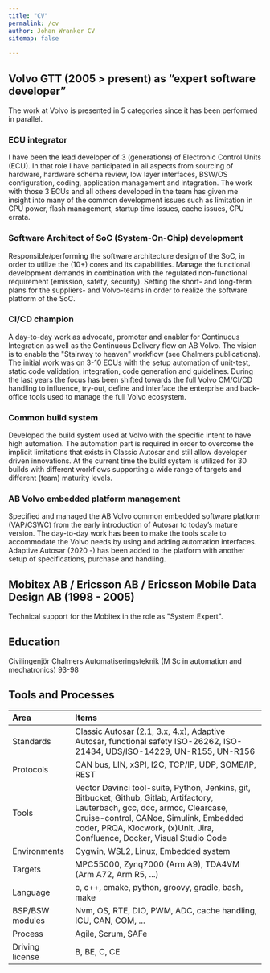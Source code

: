 ```yaml
---
title: "CV"
permalink: /cv
author: Johan Wranker CV
sitemap: false
  
---
```



## Volvo GTT (2005 > present) as “expert software developer”

The work at Volvo is presented in 5 categories since it has been performed in parallel.

### ECU integrator

I have been the lead developer of 3 (generations) of Electronic Control Units (ECU). In that role I have participated in all aspects from sourcing of hardware, hardware schema review, low layer interfaces, BSW/OS configuration, coding, application management and integration. The work with those 3 ECUs and all others developed in the team has given me insight into many of the common development issues such as limitation in CPU power, flash management, startup time issues, cache issues, CPU errata.

### Software Architect of SoC (System-On-Chip) development

Responsible/performing the software architecture design of the SoC, in order to utilize the (10+) cores and its capabilities. Manage the functional development demands in combination with the regulated non-functional requirement (emission, safety, security). Setting the short- and long-term plans for the suppliers- and Volvo-teams in order to realize the software platform of the SoC.

### CI/CD champion

A day-to-day work as advocate, promoter and enabler for Continuous Integration as well as the Continuous Delivery flow on AB Volvo. The vision is to enable the "Stairway to heaven" workflow (see Chalmers publications). The initial work was on 3-10 ECUs with the setup automation of unit-test, static code validation, integration, code generation and guidelines. During the last years the focus has been shifted towards the full Volvo CM/CI/CD handling to influence, try-out, define and interface the enterprise and back-office tools used to manage the full Volvo ecosystem.

### Common build system

Developed the build system used at Volvo with the specific intent to have high automation. The automation part is required in order to overcome the implicit limitations that exists in Classic Autosar and still allow developer driven innovations. At the current time the build system is utilized for 30 builds with different workflows supporting a wide range of targets and different (team) maturity levels.

### AB Volvo embedded platform management

Specified and managed the AB Volvo common embedded software platform (VAP/CSWC) from the early introduction of Autosar to today’s mature version. The day-to-day work has been to make the tools scale to accommodate the Volvo needs by using and adding automation interfaces. Adaptive Autosar (2020 -) has been added to the platform with another setup of specifications, purchase and handling.

## Mobitex AB / Ericsson AB / Ericsson Mobile Data Design AB (1998 - 2005)

Technical support for the Mobitex in the role as "System Expert".

## Education

Civilingenjör Chalmers Automatiseringsteknik (M Sc in automation and mechatronics) 93-98

## Tools and Processes

| Area      | Items
| :-- | :--
|Standards|Classic Autosar (2.1, 3.x, 4.x), Adaptive Autosar, functional safety ISO-26262, ISO-21434, UDS/ISO-14229, UN-R155, UN-R156
|Protocols| CAN bus, LIN, xSPI, I2C, TCP/IP, UDP, SOME/IP, REST
|Tools| Vector Davinci tool-suite, Python, Jenkins, git, Bitbucket, Github, Gitlab, Artifactory, Lauterbach, gcc, dcc, armcc, Clearcase, Cruise-control, CANoe, Simulink, Embedded coder, PRQA, Klocwork, (x)Unit, Jira, Confluence, Docker, Visual Studio Code
|Environments| Cygwin, WSL2, Linux, Embedded system
|Targets| MPC55000, Zynq7000 (Arm A9), TDA4VM (Arm A72, Arm R5, ...)
|Language| c, c++, cmake, python, groovy, gradle, bash, make
|BSP/BSW modules| Nvm, OS, RTE, DIO, PWM, ADC, cache handling, ICU, CAN, COM, ...
|Process| Agile, Scrum, SAFe
|Driving license| B, BE, C, CE
